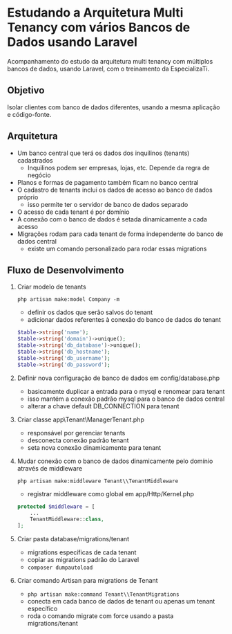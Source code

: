 # Estudando a Arquitetura Multi Tenancy com vários Bancos de Dados usando Laravel
Acompanhamento do estudo da arquitetura multi tenancy com múltiplos bancos de dados, usando Laravel, com o treinamento da EspecializaTi.

## Objetivo
Isolar clientes com banco de dados diferentes, usando a mesma aplicação e código-fonte.

## Arquitetura

- Um banco central que terá os dados dos inquilinos (tenants) cadastrados
  - Inquilinos podem ser empresas, lojas, etc. Depende da regra de negócio
- Planos e formas de pagamento também ficam no banco central
- O cadastro de tenants inclui os dados de acesso ao banco de dados próprio
  - isso permite ter o servidor de banco de dados separado
- O acesso de cada tenant é por domínio
- A conexão com o banco de dados é setada dinamicamente a cada acesso
- Migrações rodam para cada tenant de forma independente do banco de dados central
    - existe um comando personalizado para rodar essas migrations

## Fluxo de Desenvolvimento

1. Criar modelo de tenants

    ```php artisan make:model Company -m```

    - definir os dados que serão salvos do tenant
    - adicionar dados referentes à conexão do banco de dados do tenant

    ```php
    $table->string('name');
    $table->string('domain')->unique();
    $table->string('db_database')->unique();
    $table->string('db_hostname');
    $table->string('db_username');
    $table->string('db_password');
    ```

1. Definir nova configuração de banco de dados em config/database.php
    - basicamente duplicar a entrada para o mysql e renomear para tenant
    - isso mantém a conexão padrão mysql para o banco de dados central
    - alterar a chave default DB_CONNECTION para tenant

1. Criar classe app\Tenant\ManagerTenant.php
    - responsável por gerenciar tenants
    - desconecta conexão padrão tenant
    - seta nova conexão dinamicamente para tenant

1. Mudar conexão com o banco de dados dinamicamente pelo domínio através de middleware

    ```php artisan make:middleware Tenant\\TenantMiddleware```

    - registrar middleware como global em app/Http/Kernel.php

    ```php
    protected $middleware = [
        ...
        TenantMiddleware::class,
    ];
    ```

1. Criar pasta database/migrations/tenant
    - migrations específicas de cada tenant
    - copiar as migrations padrão do Laravel
    - ```composer dumpautoload```

1. Criar comando Artisan para migrations de Tenant
    - ```php artisan make:command Tenant\\TenantMigrations```
    - conecta em cada banco de dados de tenant ou apenas um tenant específico
    - roda o comando migrate com force usando a pasta migrations/tenant
